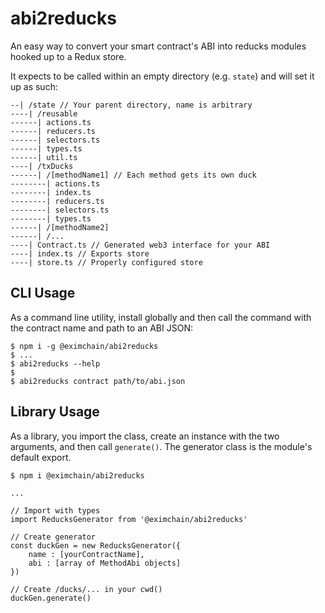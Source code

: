 # abi2reducks
An easy way to convert your smart contract's ABI into reducks modules hooked up to a Redux store.

It expects to be called within an empty directory (e.g. `state`) and will set it up as such:

```
--| /state // Your parent directory, name is arbitrary
----| /reusable
------| actions.ts
------| reducers.ts
------| selectors.ts
------| types.ts
------| util.ts
----| /txDucks
------| /[methodName1] // Each method gets its own duck
--------| actions.ts
--------| index.ts
--------| reducers.ts
--------| selectors.ts
--------| types.ts
------| /[methodName2]
------| /...
----| Contract.ts // Generated web3 interface for your ABI
----| index.ts // Exports store
----| store.ts // Properly configured store
```

## CLI Usage
As a command line utility, install globally and then call the command with the contract name and path to an ABI JSON:

```
$ npm i -g @eximchain/abi2reducks
$ ...
$ abi2reducks --help
$
$ abi2reducks contract path/to/abi.json
```

## Library Usage
As a library, you import the class, create an instance with the two arguments, and then call `generate()`.  The generator class is the module's default export.

```
$ npm i @eximchain/abi2reducks

...

// Import with types
import ReducksGenerator from '@eximchain/abi2reducks'

// Create generator
const duckGen = new ReducksGenerator({
    name : [yourContractName],
    abi : [array of MethodAbi objects]
})

// Create /ducks/... in your cwd()
duckGen.generate()
```